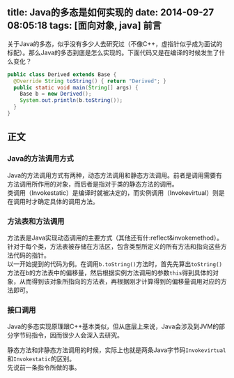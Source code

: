 title: Java的多态是如何实现的
date: 2014-09-27 08:05:18
tags: [面向对象, java]
前言
-----------------
关于Java的多态，似乎没有多少人去研究过（不像C++，虚指针似乎成为面试的标配）。那么Java的多态到底是怎么实现的。下面代码又是在编译的时候发生了什么变化？
```java
public class Derived extends Base {
  @Override String toString() { return "Derived"; }
  public static void main(String[] args) {
    Base b = new Derived();
	System.out.println(b.toString());	
  }	
}
```
<!--more-->
正文
----------
### Java的方法调用方式
Java的方法调用方式有两种，动态方法调用和静态方法调用。前者是调用需要有方法调用所作用的对象，而后者是指对于类的静态方法的调用。  
类调用（Invokestatic）是编译时就被决定的，而实例调用（Invokevirtual）则是在调用时才确定具体的调用方法。  

### 方法表和方法调用
方法表是Java实现动态调用的主要方式（其他还有什:reflect&invokemethod）。针对于每个类，方法表被存储在方法区，包含类型所定义的所有方法和指向这些方法代码的指针。  
以一开始提到的代码为例。在调用`b.toString()`方法时，首先先算出`toString()`方法在b的方法表中的偏移量，然后根据实例方法调用的参数`this`得到具体的对象，从而得到该对象所指向的方法表，再根据刚才计算得到的偏移量调用对应的方法即可。

### 接口调用


Java的多态实现原理跟C++基本类似，但从底层上来说，Java会涉及到JVM的部分字节码指令，因而很少人会深入去研究。

静态方法和非静态方法调用的时候，实际上也就是两条Java字节码`Invokevirtual`和`Invokestatic`的区别。  
先说前一条指令所做的事。

[java_polo]: http://content.hccfl.edu/pollock/Java/Polymorphism.htm
[deep-in-jvm]: http://www.artima.com/insidejvm/ed2/jvmP.html